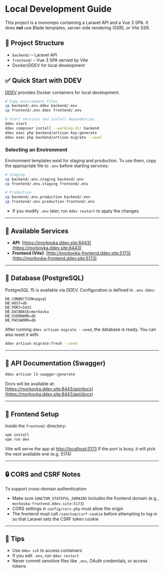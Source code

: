 # Local Development Guide

This project is a monorepo containing a Laravel API and a Vue 3 SPA. It does **not** use Blade templates, server-side rendering (SSR), or Vite SSR.

## 📁 Project Structure

- `backend/` – Laravel API
- `frontend/` – Vue 3 SPA served by Vite
- Docker/DDEV for local development

## ✅ Quick Start with DDEV

[DDEV](https://ddev.readthedocs.io/) provides Docker containers for local development.

```bash
# Copy environment files
cp backend/.env.ddev backend/.env
cp frontend/.env.ddev frontend/.env

# Start services and install dependencies
ddev start
ddev composer install --working-dir backend
ddev exec php backend/artisan key:generate
ddev exec php backend/artisan migrate --seed
```

### Selecting an Environment

Environment templates exist for staging and production. To use them, copy the
appropriate file to `.env` before starting services:

```bash
# Staging
cp backend/.env.staging backend/.env
cp frontend/.env.staging frontend/.env

# Production
cp backend/.env.production backend/.env
cp frontend/.env.production frontend/.env
```

- If you modify `.env` later, run `ddev restart` to apply the changes.

---

## 🔗 Available Services

- **API**: [https://morkovka.ddev.site:8443](https://morkovka.ddev.site:8443)
- **Frontend (Vite)**: [http://morkovka-frontend.ddev.site:5173](http://morkovka-frontend.ddev.site:5173)

---

## 🐘 Database (PostgreSQL)

PostgreSQL 15 is available via DDEV. Configuration is defined in `.env.ddev`:

```env
DB_CONNECTION=pgsql
DB_HOST=db
DB_PORT=5432
DB_DATABASE=morkovka
DB_USERNAME=db
DB_PASSWORD=db
```

After running `ddev artisan migrate --seed`, the database is ready. You can also reset it with:

```bash
ddev artisan migrate:fresh --seed
```


---

## 📘 API Documentation (Swagger)

```bash
ddev artisan l5-swagger:generate
```

Docs will be available at:  
[https://morkovka.ddev.site:8443/api/docs](https://morkovka.ddev.site:8443/api/docs)

---

## 🎨 Frontend Setup

Inside the `frontend/` directory:

```bash
npm install
npm run dev
```


Vite will serve the app at [http://localhost:5173](http://localhost:5173)
If the port is busy, it will pick the next available one (e.g. 5174)

---

## 🔒 CORS and CSRF Notes

To support cross-domain authentication:

- Make sure `SANCTUM_STATEFUL_DOMAINS` includes the frontend domain (e.g., `morkovka-frontend.ddev.site:5173`)
- CORS settings in `config/cors.php` must allow the origin
- The frontend must call `/sanctum/csrf-cookie` before attempting to log in so that Laravel sets the CSRF token cookie

---

## 🧠 Tips

- Use `ddev ssh` to access containers
- If you edit `.env`, run `ddev restart`
- Never commit sensitive files like `.env`, OAuth credentials, or access tokens

